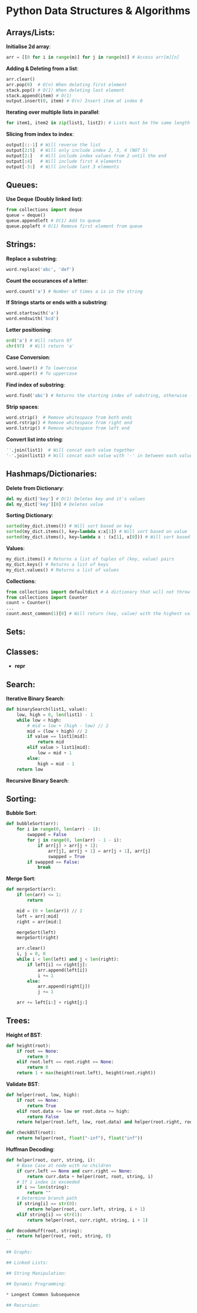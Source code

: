 # Python Data Structures & Algorithms

## Arrays/Lists:

**Initialise 2d array**:
```python
arr = [[0 for i in range(m)] for j in range(n)] # Access arr[m][n]
```

**Adding & Deleting from a list**:
```python
arr.clear()
arr.pop(0)  # O(n) When deleting first element
stack.pop() # O(1) When deleting last element
stack.append(item) # O(1)
output.insert(0, item) # O(n) Insert item at index 0
``` 

**Iterating over multiple lists in parallel**: 
```python
for item1, item2 in zip(list1, list2): # Lists must be the same length
```

**Slicing from index to index**: 
```python
output[::-1] # Will reverse the list
output[2:5]  # Will only include index 2, 3, 4 (NOT 5)
output[2:]   # Will include index values from 2 until the end
output[:4]   # Will include first 4 elements
output[-3:]  # Will include last 3 elements
```

## Queues:

**Use Deque (Doubly linked list)**:
```python
from collections import deque
queue = deque()
queue.appendleft # O(1) Add to queue
queue.popleft # O(1) Remove first element from queue
```

## Strings:

**Replace a substring**:
```python
word.replace('abc', 'def')
```

**Count the occurances of a letter**:
```python
word.count('a') # Number of times a is in the string
```

**If Strings starts or ends with a substring**:
```python
word.startswith('a')
word.endswith('bcd')
```

**Letter positioning**:
```python
ord('a') # Will return 97
chr(97)  # Will return 'a'
```

**Case Conversion**:
```python
word.lower() # To lowercase
word.upper() # To uppercase
```

**Find index of substring**:
```python
word.find('abc') # Returns the starting index of substring, otherwise -1 if not found
```

**Strip spaces**:
```python
word.strip()  # Remove whitespace from both ends
word.rstrip() # Remove whitespace from right end
word.lstrip() # Remove whitespace from left end
```

**Convert list into string**:
```python
''.join(list1)  # Will concat each value together
'-'.join(list1) # Will concat each value with '-' in between each value
```

## Hashmaps/Dictionaries:

**Delete from Dictionary**:
```python
del my_dict['key'] # O(1) Deletes key and it's values
del my_dict['key'][0] # Deletes value
```

**Sorting Dictionary**:
```python
sorted(my_dict.items()) # Will sort based on key
sorted(my_dict.items(), key=lambda x:x[1]) # Will sort based on value
sorted(my_dict.items(), key=lambda x : (x[1], x[0])) # Will sort based on value, then sort keys alphabetically
```

**Values**:
```python
my_dict.items() # Returns a list of tuples of (key, value) pairs
my_dict.keys() # Returns a list of keys
my_dict.values() # Returns a list of values
```

**Collections**:
```python
from collections import defaultdict # A dictionary that will not throw an error at missing key lookups
from collections import Counter
count = Counter()
...
count.most_common(1)[0] # Will return (key, value) with the highest value
```


## Sets:


## Classes:

* __repr__

## Search:

**Iterative Binary Search**:
```python
def binarySearch(list1, value):
    low, high = 0, len(list1) - 1
    while low < high:
        # mid = low + (high - low) // 2
        mid = (low + high) // 2
        if value == list1[mid]:
            return mid
        elif value > list1[mid]:
            low = mid + 1
        else:
            high = mid - 1
    return low
```

**Recursive Binary Search**:

## Sorting:

**Bubble Sort**:
```python
def bubbleSort(arr):
    for i in range(0, len(arr) - 1):
        swapped = False
        for j in range(0, len(arr) - 1 - i):
            if arr[j] > arr[j + 1]:
                arr[j], arr[j + 1] = arr[j + 1], arr[j]
                swapped = True
        if swapped == False:
            break
```
**Merge Sort**:
```python
def mergeSort(arr): 
    if len(arr) <= 1: 
        return

    mid = (0 + len(arr)) // 2
    left = arr[:mid] 
    right = arr[mid:] 

    mergeSort(left) 
    mergeSort(right) 

    arr.clear()
    i, j = 0, 0
    while i < len(left) and j < len(right):
        if left[i] <= right[j]:
            arr.append(left[i])
            i += 1
        else:
            arr.append(right[j])
            j += 1            

    arr += left[i:] + right[j:]
```

## Trees:

**Height of BST**:
```python
def height(root):
    if root == None:
        return 0
    elif root.left == root.right == None:
        return 0
    return 1 + max(height(root.left), height(root.right))
```

**Validate BST**:
```python
def helper(root, low, high):
    if root == None:
        return True
    elif root.data <= low or root.data >= high:
        return False
    return helper(root.left, low, root.data) and helper(root.right, root.data, high)

def checkBST(root):
    return helper(root, float("-inf"), float("inf"))
```

**Huffman Decoding**:
```python
def helper(root, curr, string, i):
    # Base Case at node with no children
    if curr.left == None and curr.right == None:
        return curr.data + helper(root, root, string, i)
    # If i index is exceeded
    if i >= len(string):
        return ""
    # Determine branch path
    if string[i] == str(0):
        return helper(root, curr.left, string, i + 1)
    elif string[i] == str(1):
        return helper(root, curr.right, string, i + 1)

def decodeHuff(root, string):
    return helper(root, root, string, 0)
``

## Graphs:

## Linked Lists:

## String Manipulation:

## Dynamic Programming:

* Longest Common Subsequence

## Recursion:

